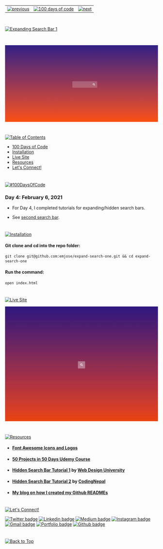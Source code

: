 <p id="header"><p>

<table><tr>
<td> <a href="https://github.com/emjose/progress-bar/#header"><img src="https://res.cloudinary.com/dn1e07eul/image/upload/v1659330996/Readme%20Headers/header-left_ctkix5.png" alt="previous" style="width: 200px;"/></a> </td>
<td> <a href="https://github.com/emjose/one-hundred/#header"><img src="https://res.cloudinary.com/dn1e07eul/image/upload/v1659330606/Readme%20Headers/header-center_bkbdbt.png" alt="100 days of code" style="width: 580px;"/></a> </td>
<td> <a href="https://github.com/emjose/expand-search-two/#header"><img src="https://res.cloudinary.com/dn1e07eul/image/upload/v1659330646/Readme%20Headers/header-right_eftaz9.png" alt="next" style="width: 200px;"/></a> </td>
</tr></table>

<br>

<p id="project-title"><p>

<a href=#table-of-contents>![Expanding Search Bar 1](https://res.cloudinary.com/dn1e07eul/image/upload/v1659385852/Readme%20Headers/inter-004-search-1_s6cwfb.png)</a>

<br>

<a href="https://emjose.github.io/expand-search-one">![Expanding Search Bar 1](Assets/preview-004-expanding-search-bar-1.png)</a>

#

<p id="table-of-contents"><p>

<a href=#table-of-contents>![Table of Contents](https://res.cloudinary.com/dn1e07eul/image/upload/v1659241355/Readme%20Headers/inter-toc_euxbbw.png)</a>

-   [100 Days of Code](#100days)
-   [Installation](#installation)
-   [Live Site](#live-site)
-   [Resources](#resources)
-   [Let's Connect!](#lets-connect)

#

<p id="100days"><p>

<a href=#100days>![#100DaysOfCode](https://res.cloudinary.com/dn1e07eul/image/upload/v1659389776/Readme%20Headers/inter-100hash_kjpgmt.png)</a>

### Day 4: February 6, 2021

-   For Day 4, I completed tutorials for expanding/hidden search bars.

-   See <a href="https://github.com/emjose/expand-search-two/#header">second search bar</a>.

#

<p id="installation"><p>

<a href=#installation>![Installation](https://res.cloudinary.com/dn1e07eul/image/upload/v1659389842/Readme%20Headers/inter-installation_j9ixlq.png)</a>

#### Git clone and cd into the repo folder:

```console
git clone git@github.com:emjose/expand-search-one.git && cd expand-search-one
```

#### Run the command:

```console
open index.html
```

#

<p id="live-site"><p>

<a href="https://emjose.github.io/expand-search-one">![Live Site](https://res.cloudinary.com/dn1e07eul/image/upload/v1659389947/Readme%20Headers/inter-live-site_ngkqcf.png)</a>

<a href="https://emjose.github.io/expand-search-one">![Live Site](Assets/004-search-1.gif)</a>

#

<p id="resources"><p>

<a href=#resources>![Resources](https://res.cloudinary.com/dn1e07eul/image/upload/v1659314247/Readme%20Headers/inter-resources_ncevbw.png)</a>

-   #### [Font Awesome Icons and Logos](https://fontawesome.com/)

-   #### [50 Projects in 50 Days Udemy Course](https://www.udemy.com/course/50-projects-50-days/)

-   #### [Hidden Search Bar Tutorial 1](https://youtu.be/pReHDgS3unQ) by [Web Design University](https://www.youtube.com/channel/UCdBMlU4fsTv7owBqJ5NntrQ)

-   #### [Hidden Search Bar Tutorial 2](https://youtu.be/uQaVyb9s_qg) by [CodingNepal](https://www.youtube.com/channel/UCk7xIEmd3MeyhIu2StLX5yA)

-   #### [My blog on how I created my Github READMEs](https://emmanueljose.medium.com/readme-a-makeover-story-b9c7be37a6de?sk=7ae6623d365409d875753e4604e42ffd)

#

<p id="lets-connect"><p>

<a href=#lets-connect>![Let's Connect!](https://res.cloudinary.com/dn1e07eul/image/upload/v1659314257/Readme%20Headers/inter-lets-connect_bv3kcd.png)</a>

<p><a href="https://twitter.com/Emmanuel_Labor"><img src="https://img.shields.io/badge/twitter-%231DA1F2.svg?&style=for-the-badge&logo=twitter&logoColor=white" height=30 width=90 alt="Twitter badge"></a> <a href="https://www.linkedin.com/in/emmanuelpjose/"><img src="https://img.shields.io/badge/linkedin-%230064e7.svg?&style=for-the-badge&logo=linkedin&logoColor=white" height=30 width=90 alt="Linkedin badge"></a> <a href="https://emmanueljose.medium.com/"><img src="https://img.shields.io/badge/medium-%238700f5.svg?&style=for-the-badge&logo=medium&logoColor=white" height=30 width=90 alt="Medium badge"></a> <a href="https://www.instagram.com/emmanuel_jose/"><img src="https://img.shields.io/badge/instagram-%23ff0077.svg?&style=for-the-badge&logo=instagram&logoColor=white" height=30 width=90 alt="Instagram badge"></a> <a href="mailto:emjose@gmail.com"><img src="https://img.shields.io/badge/gmail-%23fd1745.svg?&style=for-the-badge&logo=gmail&logoColor=white" height=30 width=90 alt="Gmail badge"></a> <a href="https://www.emmanuel-jose.com/"><img src="https://img.shields.io/badge/portfolio-%23FF0000.svg?&style=for-the-badge&logoColor=white" height=30 width=90 alt="Portfolio badge"></a> <a href="https://github.com/emjose"><img src="https://img.shields.io/badge/github-%23ff8e44.svg?&style=for-the-badge&logo=github&logoColor=white" height=30 width=90 alt="Github badge"></a></p>

#

<a href=#header>![Back to Top](https://res.cloudinary.com/dn1e07eul/image/upload/v1659314281/Readme%20Headers/inter-congrats_m4p3ck.png)</a>
